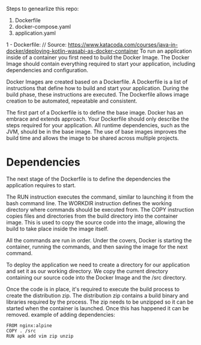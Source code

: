 Steps to genearlize this repo:
1) Dockerfile
2) docker-compose.yaml
3) application.yaml

1 - Dockerfile:
// Source: https://www.katacoda.com/courses/java-in-docker/deploying-kotlin-wasabi-as-docker-container
To run an application inside of a container you first need to build the Docker Image. The Docker Image should contain everything required to start your application, including dependencies and configuration.

Docker Images are created based on a Dockerfile. A Dockerfile is a list of instructions that define how to build and start your application. During the build phase, these instructions are executed. The Dockerfile allows image creation to be automated, repeatable and consistent.

The first part of a Dockerfile is to define the base image. Docker has an embrace and extends approach. Your Dockerfile should only describe the steps required for your application. All runtime dependencies, such as the JVM, should be in the base image. The use of base images improves the build time and allows the image to be shared across multiple projects.

# Dependencies
The next stage of the Dockerfile is to define the dependencies the application requires to start.

The RUN instruction executes the command, similar to launching it from the bash command line. The WORKDIR instruction defines the working directory where commands should be executed from. The COPY instruction copies files and directories from the build directory into the container image. This is used to copy the source code into the image, allowing the build to take place inside the image itself.

All the commands are run in order. Under the covers, Docker is starting the container, running the commands, and then saving the image for the next command.

To deploy the application we need to create a directory for our application and set it as our working directory. We copy the current directory containing our source code into the Docker Image and the /src directory.

Once the code is in place, it's required to execute the build process to create the distribution zip. The distribution zip contains a build binary and libraries required by the process. The zip needs to be unzipped so it can be started when the container is launched. Once this has happened it can be removed.
example of adding dependencies:

```
FROM nginx:alpine
COPY . /src
RUN apk add vim zip unzip 
```
